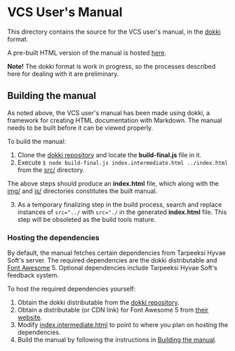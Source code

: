# VCS User's Manual

This directory contains the source for the VCS user's manual, in the [dokki](https://github.com/leikareipa/dokki/) format.

A pre-built HTML version of the manual is hosted [here](https://www.tarpeeksihyvaesoft.com/vcs/docs/user/).

**Note!** The dokki format is work in progress, so the processes described here for dealing with it are preliminary.

## Building the manual

As noted above, the VCS user's manual has been made using dokki, a framework for creating HTML documentation with Markdown. The manual needs to be built before it can be viewed properly.

To build the manual:

1. Clone the [dokki repository](https://github.com/leikareipa/dokki/) and locate the **build-final.js** file in it.
2. Execute `$ node build-final.js index.intermediate.html ../index.html` from the [src/](./src/) directory.

The above steps should produce an **index.html** file, which along with the [img/](./img/) and [js/](./js/) directories constitutes the built manual.

3. As a temporary finalizing step in the build process, search and replace instances of `src="../` with `src="./` in the generated **index.html** file. This step will be obsoleted as the build tools mature.

### Hosting the dependencies

By default, the manual fetches certain dependencies from Tarpeeksi Hyvae Soft's server. The required dependencies are the dokki distributable and [Font Awesome](https://fontawesome.com/) 5. Optional dependencies include Tarpeeksi Hyvae Soft's feedback system.

To host the required dependencies yourself:

1. Obtain the dokki distributable from the [dokki repository](https://github.com/leikareipa/dokki/).
2. Obtain a distributable (or CDN link) for Font Awesome 5 from [their website](https://fontawesome.com/).
3. Modify [index.intermediate.html](./index.intermediate.html) to point to where you plan on hosting the dependencies.
4. Build the manual by following the instructions in [Building the manual](#building-the-manual).
